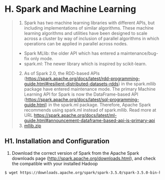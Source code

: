 # H. Spark and Machine Learning
 
> 1. Spark has two machine learning libraries with different APIs, but including implementations of similar algorithms. These machine learning algorithms and utilities have been designed to scale across a cluster by way of inclusion of parallel algorithms in which operations can be applied in parallel across nodes.
> - Spark MLlib: the older API which has entered a maintenance/bug-fix only mode.
> - spark.ml: The newer library which is inspired by scikit-learn.
> 2. As of Spark 2.0, the RDD-based APIs (https://spark.apache.org/docs/latest/rdd-programming-guide.html#resilient-distributed-datasets-rdds) in the spark.mllib package have entered maintenance mode. The primary Machine Learning API for Spark is now the DataFrame-based API (https://spark.apache.org/docs/latest/sql-programming-guide.html) in the spark.ml package. Therefore, Apache Spark recommends using spark.ml instead of spark.mllib. Read more at URL https://spark.apache.org/docs/latest/ml-guide.html#announcement-dataframe-based-api-is-primary-api
> 3. [mllib.zip](https://github.com/choojun/choojun.github.io/files/14240398/mllib.zip)


## H1. Installation and Configuration
1.	Download the correct version of Spark from the Apache Spark downloads page (http://spark.apache.org/downloads.html), and check the compatible with your installed Hadoop
~~~bash
$ wget https://downloads.apache.org/spark/spark-3.5.0/spark-3.5.0-bin-hadoop3-scala2.13.tgz
~~~
